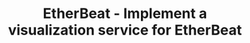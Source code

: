 ---
layout: gsoc
categories: gsoc2018
divid: etherbeat2
title:  EtherBeat - Implement a visualization service for EtherBeat
description: <p>EtherBeat is an Ethereum blockchain monitoring service which utilizes graph database for querying. The next step for EtherBeat will be developing a graph-based visualization service that can utilize the potential provided by Apache TinkerPop framework.</p>
githuburl: https://github.com/ChainKeeper/EtherBeat/issues/1
requiredknowledge: Apache TinkerPop, GraphQL Js and ReactJs
possiblementors: Tharidu Fernando
---